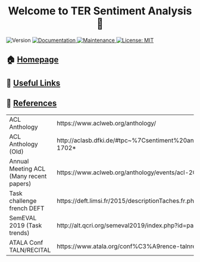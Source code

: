 <h1 align="center">Welcome to TER Sentiment Analysis 👋</h1>
<p>
  <img alt="Version" src="https://img.shields.io/badge/version-1.0.0-blue.svg?cacheSeconds=2592000" />
  <a href="https://github.com/Torilen/TER-Sentiment-Analysis#readme" target="_blank">
    <img alt="Documentation" src="https://img.shields.io/badge/documentation-yes-brightgreen.svg" />
  </a>
  <a href="https://github.com/Torilen/TER-Sentiment-Analysis/graphs/commit-activity" target="_blank">
    <img alt="Maintenance" src="https://img.shields.io/badge/Maintained%3F-yes-green.svg" />
  </a>
  <a href="https://github.com/Torilen/TER-Sentiment-Analysis/blob/master/LICENSE" target="_blank">
    <img alt="License: MIT" src="https://img.shields.io/github/license/Torilen/TER-Sentiment-Analysis" />
  </a>
</p>

## 🏠 [Homepage](https://github.com/Torilen/TER-Sentiment-Analysis)
## :link: [Useful Links](https://github.com/Torilen/TER-Sentiment-Analysis/blob/master/USEFULLINKS.md)
## :triangular_flag_on_post: [References](https://github.com/Torilen/TER-Sentiment-Analysis/blob/master/REFERENCES.md)


<table>
  <tr>
    <td>ACL Anthology</td>
    <td>https://www.aclweb.org/anthology/</td>
  </tr>
  <tr>
    <td>ACL Anthology (Old)</td>
    <td>http://aclasb.dfki.de/#tpc~%7Csentiment%20analysis*doc~L14-1702*</td>
  </tr>
  <tr>
    <td>Annual Meeting ACL (Many recent papers)</td>
    <td>https://www.aclweb.org/anthology/events/acl-2019/#p19-1</td>
  </tr>
  <tr>
    <td>Task challenge french DEFT</td>
    <td>https://deft.limsi.fr/2015/descriptionTaches.fr.php?lang=fr</td>
  </tr>
  <tr>
    <td>SemEVAL 2019 (Task trends)</td>
    <td>http://alt.qcri.org/semeval2019/index.php?id=papers</td>
  </tr>
  <tr>
    <td>ATALA Conf TALN/RECITAL</td>
    <td>https://www.atala.org/conf%C3%A9rence-talnrecital/actes</td>
  </tr>
</table>
